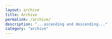 ```yaml
---
layout: archive
title: Archive
permalink: /archive/
description: "...ascending and descending..."
category: "archive"
---
```

